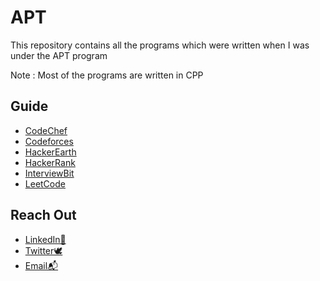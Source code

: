 
# APT

This repository contains all the programs which were written when I was under the APT program

Note : Most of the programs are written in CPP


## Guide

 - [CodeChef](https://github.com/burpcat/APT/tree/master/CodeChef)
 - [Codeforces](https://github.com/burpcat/APT/tree/master/Codeforces)
 - [HackerEarth](https://github.com/burpcat/APT/tree/master/HackerEarth)
 - [HackerRank](https://github.com/burpcat/APT/tree/master/HackerRank)
 - [InterviewBit](https://github.com/burpcat/APT/tree/master/InterviewBit)
 - [LeetCode](https://github.com/burpcat/APT/tree/master/LeetCode)


  
## Reach Out

- [LinkedIn📃](https://www.linkedin.com/in/avinasharutla/)
- [Twitter🕊](https://twitter.com/burpcat_)
- [Email📬](mailto:codekuramat@gmail.com)